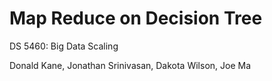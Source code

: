 # Map Reduce on Decision Tree 
DS 5460: Big Data Scaling             
                                          
 Donald Kane, Jonathan Srinivasan, Dakota Wilson, Joe Ma                                          
